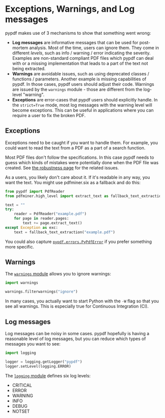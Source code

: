 # Exceptions, Warnings, and Log messages

pypdf makes use of 3 mechanisms to show that something went wrong:

* **Log messages** are informative messages that can be used for post-mortem
  analysis. Most of the time, users can ignore them. They come in different
  *levels*, such as info / warning / error indicating the severity.
  Examples are non-standard compliant PDF files which pypdf can deal with or
  a missing implementation that leads to a part of the text not being extracted.
* **Warnings** are avoidable issues, such as using deprecated classes /
  functions / parameters. Another example is missing capabilities of pypdf.
  In those cases, pypdf users should adjust their code. Warnings
  are issued by the `warnings` module - those are different from the log-level
  "warning".
* **Exceptions** are error-cases that pypdf users should explicitly handle.
  In the `strict=True` mode, most log messages with the warning level will
  become exceptions. This can be useful in applications where you can require
  a user to fix the broken PDF.


## Exceptions

Exceptions need to be caught if you want to handle them. For example, you could
want to read the text from a PDF as a part of a search function.

Most PDF files don't follow the specifications. In this case pypdf needs to
guess which kinds of mistakes were potentially done when the PDF file was created.
See [the robustness page](robustness.md) for the related issues.

As a users, you likely don't care about it. If it's readable in any way, you
want the text. You might use pdfminer.six as a fallback and do this:

```python
from pypdf import PdfReader
from pdfminer.high_level import extract_text as fallback_text_extraction

text = ""
try:
    reader = PdfReader("example.pdf")
    for page in reader.pages:
        text += page.extract_text()
except Exception as exc:
    text = fallback_text_extraction("example.pdf")
```

You could also capture [`pypdf.errors.PyPdfError`](https://github.com/py-pdf/pypdf/blob/main/pypdf/errors.py)
if you prefer something more specific.

## Warnings

The [`warnings` module](https://docs.python.org/3/library/warnings.html) allows
you to ignore warnings:

```python
import warnings

warnings.filterwarnings("ignore")
```

In many cases, you actually want to start Python with the `-W` flag so that you
see all warnings. This is especially true for Continuous Integration (CI).

## Log messages

Log messages can be noisy in some cases. pypdf hopefully is having a reasonable
level of log messages, but you can reduce which types of messages you want to
see:

```python
import logging

logger = logging.getLogger("pypdf")
logger.setLevel(logging.ERROR)
```

The [`logging` module](https://docs.python.org/3/library/logging.html#logging-levels)
defines six log levels:

* CRITICAL
* ERROR
* WARNING
* INFO
* DEBUG
* NOTSET
